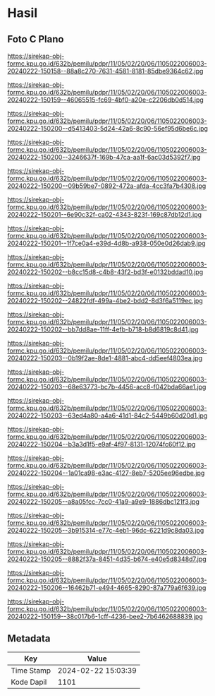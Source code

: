 # Hasil

## Foto C Plano

https://sirekap-obj-formc.kpu.go.id/632b/pemilu/pdpr/11/05/02/20/06/1105022006003-20240222-150158--88a8c270-7631-4581-8181-85dbe9364c62.jpg

https://sirekap-obj-formc.kpu.go.id/632b/pemilu/pdpr/11/05/02/20/06/1105022006003-20240222-150159--46065515-fc69-4bf0-a20e-c2206db0d514.jpg

https://sirekap-obj-formc.kpu.go.id/632b/pemilu/pdpr/11/05/02/20/06/1105022006003-20240222-150200--d5413403-5d24-42a6-8c90-56ef95d6be6c.jpg

https://sirekap-obj-formc.kpu.go.id/632b/pemilu/pdpr/11/05/02/20/06/1105022006003-20240222-150200--3246637f-169b-47ca-aa1f-6ac03d5392f7.jpg

https://sirekap-obj-formc.kpu.go.id/632b/pemilu/pdpr/11/05/02/20/06/1105022006003-20240222-150200--09b59be7-0892-472a-afda-4cc3fa7b4308.jpg

https://sirekap-obj-formc.kpu.go.id/632b/pemilu/pdpr/11/05/02/20/06/1105022006003-20240222-150201--6e90c32f-ca02-4343-823f-169c87db12d1.jpg

https://sirekap-obj-formc.kpu.go.id/632b/pemilu/pdpr/11/05/02/20/06/1105022006003-20240222-150201--1f7ce0a4-e39d-4d8b-a938-050e0d26dab9.jpg

https://sirekap-obj-formc.kpu.go.id/632b/pemilu/pdpr/11/05/02/20/06/1105022006003-20240222-150202--b8cc15d8-c4b8-43f2-bd3f-e0132bddad10.jpg

https://sirekap-obj-formc.kpu.go.id/632b/pemilu/pdpr/11/05/02/20/06/1105022006003-20240222-150202--24822fdf-499a-4be2-bdd2-8d3f6a5119ec.jpg

https://sirekap-obj-formc.kpu.go.id/632b/pemilu/pdpr/11/05/02/20/06/1105022006003-20240222-150202--bb7dd8ae-11ff-4efb-b718-b8d6819c8d41.jpg

https://sirekap-obj-formc.kpu.go.id/632b/pemilu/pdpr/11/05/02/20/06/1105022006003-20240222-150203--0b19f2ae-8de1-4881-abc4-dd5eef4803ea.jpg

https://sirekap-obj-formc.kpu.go.id/632b/pemilu/pdpr/11/05/02/20/06/1105022006003-20240222-150203--68e63773-bc7b-4456-acc8-f042bda66ae1.jpg

https://sirekap-obj-formc.kpu.go.id/632b/pemilu/pdpr/11/05/02/20/06/1105022006003-20240222-150203--63ed4a80-a4a6-41d1-84c2-5449b60d20d1.jpg

https://sirekap-obj-formc.kpu.go.id/632b/pemilu/pdpr/11/05/02/20/06/1105022006003-20240222-150204--b3a3d1f5-e9af-4f97-8131-12074fc60f12.jpg

https://sirekap-obj-formc.kpu.go.id/632b/pemilu/pdpr/11/05/02/20/06/1105022006003-20240222-150204--1a01ca98-e3ac-4127-8eb7-5205ee96edbe.jpg

https://sirekap-obj-formc.kpu.go.id/632b/pemilu/pdpr/11/05/02/20/06/1105022006003-20240222-150205--a8a05fcc-7cc0-41a9-a9e9-1886dbc121f3.jpg

https://sirekap-obj-formc.kpu.go.id/632b/pemilu/pdpr/11/05/02/20/06/1105022006003-20240222-150205--3b915314-e77c-4eb1-96dc-6221d9c8da03.jpg

https://sirekap-obj-formc.kpu.go.id/632b/pemilu/pdpr/11/05/02/20/06/1105022006003-20240222-150205--8882f37a-8451-4d35-b674-e40e5d8348d7.jpg

https://sirekap-obj-formc.kpu.go.id/632b/pemilu/pdpr/11/05/02/20/06/1105022006003-20240222-150206--16462b71-e494-4665-8290-87a779a6f639.jpg

https://sirekap-obj-formc.kpu.go.id/632b/pemilu/pdpr/11/05/02/20/06/1105022006003-20240222-150159--38c017b6-1cff-4236-bee2-7b6462688839.jpg


## Metadata

| Key        | Value               |
| ---------- | ------------------- |
| Time Stamp | 2024-02-22 15:03:39 |
| Kode Dapil | 1101                |



